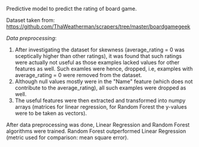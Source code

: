 Predictive model to predict the rating of board game.

Dataset taken from: https://github.com/ThaWeatherman/scrapers/tree/master/boardgamegeek

*Data preprocessing*:
  1. After investigating the dataset for skewness (average_rating = 0 was sceptically higher than other ratings), it was
    found that such ratings were actually not useful as those examples lacked values for other features as well. Such examles were hence, dropped, i.e, examples with average_rating = 0 were removed from the dataset.
  2. Although null values mostly were in the "Name" feature (which does not contribute to the average_rating), all such
    examples were dropped as well.
  3. The useful features were then extracted and transformed into numpy arrays (matrices for linear regression, for
    Random Forest the y-values were to be taken as vectors).

After data preprocessing was done, Linear Regression and Random Forest algorithms were trained. Random Forest outperformed
Linear Regression (metric used for comparison: mean square error).
